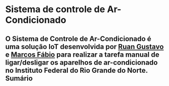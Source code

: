 # Sistema de controle de Ar-Condicionado
O Sistema de Controle de Ar-Condicionado é uma solução IoT desenvolvida por [Ruan Gustavo](https://github.com/ruangustavo) e [Marcos Fábio](https://github.com/MarcosFabioo) para realizar a tarefa manual de ligar/desligar os aparelhos de ar-condicionado no Instituto Federal do Rio Grande do Norte. 
Sumário
-------
